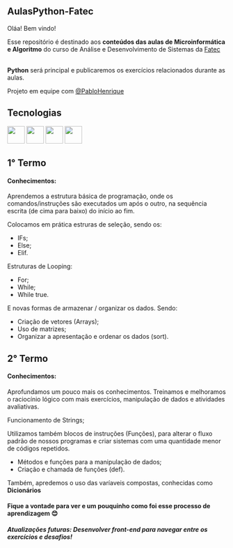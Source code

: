 ## AulasPython-Fatec
Oláa! Bem vindo!

<p>Esse repositório é destinado aos <strong>conteúdos das aulas de Microinformática e Algoritmo</strong> do curso de Análise e Desenvolvimento de Sistemas da <a href="https://fatecgarca.cps.sp.gov.br">Fatec</a></p>
<br><strong>Python</strong> será principal e publicaremos os exercícios relacionados durante as aulas.

Projeto em equipe com <a href="https://github.com/PabloHenrique">@PabloHenrique<a>

## Tecnologias
<p align="left">
    <img src="https://cdn.jsdelivr.net/gh/devicons/devicon/icons/pycharm/pycharm-original.svg" width="40" height="40"/>
    <img src="https://cdn.jsdelivr.net/gh/devicons/devicon/icons/python/python-original.svg" width="40" height="40"/>
    <img src="https://cdn.jsdelivr.net/gh/devicons/devicon/icons/vscode/vscode-original.svg" width="40" height="40"/>
    <img src="https://cdn.jsdelivr.net/gh/devicons/devicon/icons/git/git-original.svg" width="40" height="40"/>
</p>



## 1° Termo
<h4> Conhecimentos:</h4>
<p>Aprendemos a estrutura básica de programação, onde os comandos/instruções são executados um após o outro, na sequência escrita (de cima para baixo) do início ao fim.</p>
<p>Colocamos em prática estruras de seleção, sendo os:</p>

<ul>
    <li>IFs;</li>
    <li>Else;</li>
    <li>Elif.</li>
</ul>

<p>Estruturas de Looping:</p>

<ul>
    <li>For;</li>
    <li>While;</li>
    <li>While true.</li>
</ul>

<p>E novas formas de armazenar / organizar os dados. Sendo: </p>

<ul>
    <li>Criação de vetores (Arrays);</li>
    <li>Uso de matrizes;</li>
    <li>Organizar a apresentação e ordenar os dados (sort).</li>
</ul>

## 2° Termo
<h4> Conhecimentos:</h4>
<p> Aprofundamos um pouco mais os conhecimentos. Treinamos e melhoramos o raciocínio lógico com mais exercícios, manipulação de dados e atividades avaliativas.
<p> Funcionamento de Strings;</p>
<p> Utilizamos também blocos de instruções (Funções), para alterar o fluxo padrão de nossos programas e criar sistemas com uma quantidade menor de códigos repetidos.</p>

<ul>
    <li>Métodos e funções para a manipulação de dados;</li>
    <li>Criação e chamada de funções (def).</li>
</ul>

<p> Também, apredemos o uso das varíaveis compostas, conhecidas como <strong>Dicionários</strong> </p>

<h4>Fique a vontade para ver e um pouquinho como foi esse processo de aprendizagem 😊</h4>

<h5>Atualizações futuras: Desenvolver front-end para navegar entre os exercícios e desafios!</h5>
